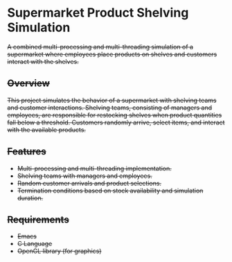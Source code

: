 # Supermarket Product Shelving Simulation
<s>

A combined multi-processing and multi-threading simulation of a supermarket where employees place products on shelves and customers interact with the shelves.

## Overview

This project simulates the behavior of a supermarket with shelving teams and customer interactions. Shelving teams, consisting of managers and employees, are responsible for restocking shelves when product quantities fall below a threshold. Customers randomly arrive, select items, and interact with the available products.

## Features

- Multi-processing and multi-threading implementation.
- Shelving teams with managers and employees.
- Random customer arrivals and product selections.
- Termination conditions based on stock availability and simulation duration.

## Requirements

- Emacs
- C Language
- OpenGL library (for graphics)



